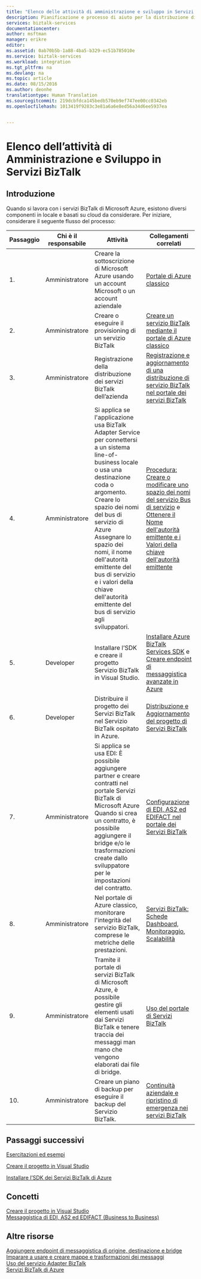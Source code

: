 ```yaml
---
title: "Elenco delle attività di amministrazione e sviluppo in Servizi BizTalk | Documentazione Microsoft"
description: Pianificazione e processo di aiuto per la distribuzione di servizi BizTalk di Azure.
services: biztalk-services
documentationcenter: 
author: msftman
manager: erikre
editor: 
ms.assetid: 0ab70b5b-1a88-4ba5-b329-ec51b785010e
ms.service: biztalk-services
ms.workload: integration
ms.tgt_pltfrm: na
ms.devlang: na
ms.topic: article
ms.date: 08/15/2016
ms.author: deonhe
translationtype: Human Translation
ms.sourcegitcommit: 219dcbfdca145bedb570eb9ef747ee00cc0342eb
ms.openlocfilehash: 1013419f9283c3e81a6a6e8ed56a34d6ee5937ea


---
```

# <a name="administration-and-development-task-list-in-biztalk-services"></a>Elenco dell’attività di Amministrazione e Sviluppo in Servizi BizTalk
## <a name="getting-started"></a>Introduzione
Quando si lavora con i servizi BizTalk di Microsoft Azure, esistono diversi componenti in locale e basati su cloud da considerare. Per iniziare, considerare il seguente flusso del processo:  

| Passaggio | Chi è il responsabile | Attività | Collegamenti correlati |
| --- | --- | --- | --- |
| 1. |Amministratore |Creare la sottoscrizione di Microsoft Azure usando un account Microsoft o un account aziendale |[Portale di Azure classico](http://go.microsoft.com/fwlink/p/?LinkID=213885) |
| 2. |Amministratore |Creare o eseguire il provisioning di un servizio BizTalk |[Creare un servizio BizTalk mediante il portale di Azure classico](http://go.microsoft.com/fwlink/p/?LinkID=302280) |
| 3. |Amministratore |Registrazione della distribuzione dei servizi BizTalk dell’azienda |[Registrazione e aggiornamento di una distribuzione di servizio BizTalk nel portale dei servizi BizTalk](https://msdn.microsoft.com/library/azure/hh689837.aspx) |
| 4. |Amministratore |Si applica se l'applicazione usa BizTalk Adapter Service per connettersi a un sistema line-of-business locale o usa una destinazione coda o argomento.  Creare lo spazio dei nomi del bus di servizio di Azure Assegnare lo spazio dei nomi, il nome dell'autorità emittente del bus di servizio e i valori della chiave dell'autorità emittente del bus di servizio agli sviluppatori. |[Procedura: Creare o modificare uno spazio dei nomi del servizio Bus di servizio](../service-bus-messaging/service-bus-dotnet-get-started-with-queues.md) e [Ottenere il Nome dell'autorità emittente e i Valori della chiave dell'autorità emittente](biztalk-issuer-name-issuer-key.md) |
| 5. |Developer |Installare l’SDK e creare il progetto Servizio BizTalk in Visual Studio. |[Installare Azure BizTalk Services SDK](https://msdn.microsoft.com/library/azure/hh689760.aspx) e [Creare endpoint di messaggistica avanzate in Azure](https://msdn.microsoft.com/library/azure/hh689766.aspx) |
| 6. |Developer |Distribuire il progetto dei Servizi BizTalk nel Servizio BizTalk ospitato in Azure. |[Distribuzione e Aggiornamento del progetto di Servizi BizTalk](https://msdn.microsoft.com/library/azure/hh689881.aspx) |
| 7. |Amministratore |Si applica se usa EDI:  È possibile aggiungere partner e creare contratti nel portale Servizi BizTalk di Microsoft Azure Quando si crea un contratto, è possibile aggiungere il bridge e/o le trasformazioni create dallo sviluppatore per le impostazioni del contratto. |[Configurazione di EDI, AS2 ed EDIFACT nel portale dei Servizi BizTalk](https://msdn.microsoft.com/library/azure/hh689853.aspx) |
| 8. |Amministratore |Nel portale di Azure classico, monitorare l'integrità del servizio BizTalk, comprese le metriche delle prestazioni. |[Servizi BizTalk: Schede Dashboard, Monitoraggio, Scalabilità](http://go.microsoft.com/fwlink/p/?LinkID=302281) |
| 9. |Amministratore |Tramite il portale di servizi BizTalk di Microsoft Azure, è possibile gestire gli elementi usati dai Servizi BizTalk e tenere traccia dei messaggi man mano che vengono elaborati dai file di bridge. |[Uso del portale di Servizi BizTalk](https://msdn.microsoft.com/library/azure/dn874043.aspx) |
| 10. |Amministratore |Creare un piano di backup per eseguire il backup del Servizio BizTalk. |[Continuità aziendale e ripristino di emergenza nei servizi BizTalk](https://msdn.microsoft.com/library/azure/dn509557.aspx) |

## <a name="next-steps"></a>Passaggi successivi
[Esercitazioni ed esempi](https://msdn.microsoft.com/library/azure/hh689895.aspx)

[Creare il progetto in Visual Studio](https://msdn.microsoft.com/library/azure/hh689811.aspx)

[Installare l’SDK dei Servizi BizTalk di Azure](https://msdn.microsoft.com/library/azure/hh689760.aspx)

## <a name="concepts"></a>Concetti
[Creare il progetto in Visual Studio](https://msdn.microsoft.com/library/azure/hh689811.aspx)  
[Messaggistica di EDI, AS2 ed EDIFACT (Business to Business)](https://msdn.microsoft.com/library/azure/hh689898.aspx)  

## <a name="other-resources"></a>Altre risorse
[Aggiungere endpoint di messaggistica di origine, destinazione e bridge](https://msdn.microsoft.com/library/azure/hh689877.aspx)  
[Imparare a usare e creare mappe e trasformazioni dei messaggi](https://msdn.microsoft.com/library/azure/hh689905.aspx)  
[Uso del servizio Adapter BizTalk](https://msdn.microsoft.com/library/azure/hh689889.aspx)  
[Servizi BizTalk di Azure](http://go.microsoft.com/fwlink/p/?LinkID=303664)




<!--HONumber=Nov16_HO3-->


